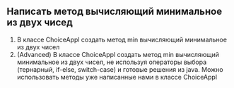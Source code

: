 ## Написать метод вычисляющий минимальное из двух чисед

1. В классе ChoiceAppl создать метод min вычисляющий минимальное из двух чисел
2. (Advanced) В классе ChoiceAppl создать метод min вычисляющий минимальное из двух чисел, не используя операторы выбора (тернарный, if-else, switch-case) и готовые решения из java. Можно использовать методы уже написанные нами в классе ChoiceAppl